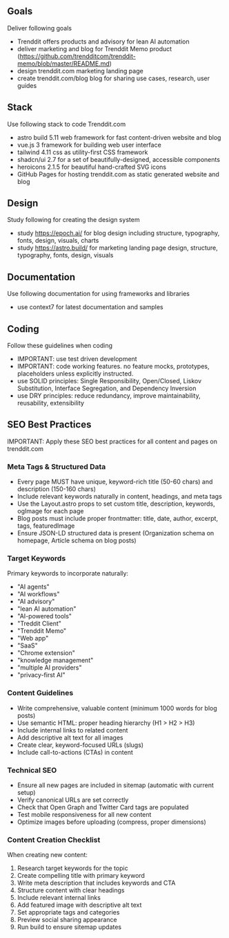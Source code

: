 ## Goals
Deliver following goals

- Trenddit offers products and advisory for lean AI automation
- deliver marketing and blog for Trenddit Memo product (https://github.com/trendditcom/trenddit-memo/blob/master/README.md)
- design trenddit.com marketing landing page
- create trenddit.com/blog blog for sharing use cases, research, user guides

## Stack 
Use following stack to code Trenddit.com

- astro build 5.11 web framework for fast content-driven website and blog
- vue.js 3 framework for building web user interface
- tailwind 4.11 css as utility-first CSS framework
- shadcn/ui 2.7 for a set of beautifully-designed, accessible components
- heroicons 2.1.5 for beautiful hand-crafted SVG icons
- GitHub Pages for hosting trenddit.com as static generated website and blog

## Design
Study following for creating the design system

- study https://epoch.ai/ for blog design including structure, typography, fonts, design, visuals, charts
- study https://astro.build/ for marketing landing page design, structure, typography, fonts, design, visuals

## Documentation
Use following documentation for using frameworks and libraries

- use context7 for latest documentation and samples

## Coding
Follow these guidelines when coding

- IMPORTANT: use test driven development
- IMPORTANT: code working features. no feature mocks, prototypes, placeholders unless explicitly instructed.
- use SOLID principles: Single Responsibility, Open/Closed, Liskov Substitution, Interface Segregation, and Dependency Inversion
- use DRY principles: reduce redundancy, improve maintainability, reusability, extensibility

## SEO Best Practices
IMPORTANT: Apply these SEO best practices for all content and pages on trenddit.com

### Meta Tags & Structured Data
- Every page MUST have unique, keyword-rich title (50-60 chars) and description (150-160 chars)
- Include relevant keywords naturally in content, headings, and meta tags
- Use the Layout.astro props to set custom title, description, keywords, ogImage for each page
- Blog posts must include proper frontmatter: title, date, author, excerpt, tags, featuredImage
- Ensure JSON-LD structured data is present (Organization schema on homepage, Article schema on blog posts)

### Target Keywords
Primary keywords to incorporate naturally:
- "AI agents"
- "AI workflows"
- "AI advisory"
- "lean AI automation"
- "AI-powered tools"
- "Treddit Client"
- "Trenddit Memo"
- "Web app"
- "SaaS"
- "Chrome extension"
- "knowledge management"
- "multiple AI providers"
- "privacy-first AI"

### Content Guidelines
- Write comprehensive, valuable content (minimum 1000 words for blog posts)
- Use semantic HTML: proper heading hierarchy (H1 > H2 > H3)
- Include internal links to related content
- Add descriptive alt text for all images
- Create clear, keyword-focused URLs (slugs)
- Include call-to-actions (CTAs) in content

### Technical SEO
- Ensure all new pages are included in sitemap (automatic with current setup)
- Verify canonical URLs are set correctly
- Check that Open Graph and Twitter Card tags are populated
- Test mobile responsiveness for all new content
- Optimize images before uploading (compress, proper dimensions)

### Content Creation Checklist
When creating new content:
1. Research target keywords for the topic
2. Create compelling title with primary keyword
3. Write meta description that includes keywords and CTA
4. Structure content with clear headings
5. Include relevant internal links
6. Add featured image with descriptive alt text
7. Set appropriate tags and categories
8. Preview social sharing appearance
9. Run build to ensure sitemap updates

